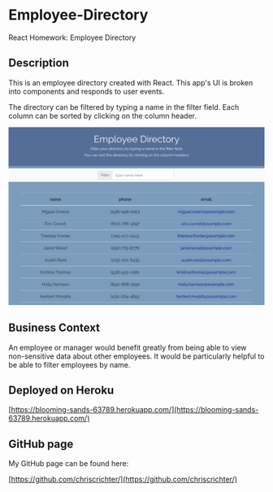 # Employee-Directory
React Homework: Employee Directory

## Description

This is an employee directory created with React. This app's UI is broken into components and responds to user events.

The directory can be filtered by typing a name in the filter field. Each column can be sorted by clicking on the column header.

<img src="assets/employee-directory.png" width="600" height="350">

## Business Context

An employee or manager would benefit greatly from being able to view non-sensitive data about other employees. It would be particularly helpful to be able to filter employees by name.

## Deployed on Heroku

[https://blooming-sands-63789.herokuapp.com/](https://blooming-sands-63789.herokuapp.com/)

## GitHub page

My GitHub page can be found here:

[https://github.com/chriscrichter/](https://github.com/chriscrichter/)

